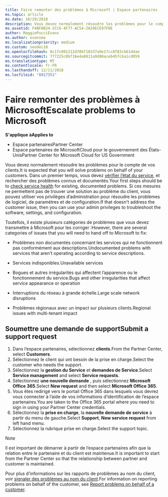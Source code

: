 ```yaml
---
title: Faire remonter des problèmes à Microsoft | Espace partenaires
ms.topic: article
ms.date: 10/29/2018
description: Vous devez normalement résoudre les problèmes pour le compte de vos clients. Toutefois, il existe plusieurs catégories de problèmes que vous devez transmettre à Microsoft pour corriger.
ms.assetid: F4BFAB24-2CC6-4F77-AC54-2A29ECE97F0E
author: MaggiePucciEvans
ms.author: evansma
ms.localizationpriority: medium
ms.custom: seodec18
ms.openlocfilehash: 0c1fc091212d70bf18337a9e17cc8f83cb61d4ae
ms.sourcegitcommit: 777225c8bf16e4a8811a9d88aceb45fcba1cd959
ms.translationtype: MT
ms.contentlocale: fr-FR
ms.lasthandoff: 12/11/2018
ms.locfileid: "8917351"
---
```

# <a name="escalate-problems-to-microsoft"></a><span data-ttu-id="cc7c7-104">Faire remonter des problèmes à Microsoft</span><span class="sxs-lookup"><span data-stu-id="cc7c7-104">Escalate problems to Microsoft</span></span>

**<span data-ttu-id="cc7c7-105">S'applique à</span><span class="sxs-lookup"><span data-stu-id="cc7c7-105">Applies to</span></span>**

-  <span data-ttu-id="cc7c7-106">Espace partenaires</span><span class="sxs-lookup"><span data-stu-id="cc7c7-106">Partner Center</span></span>
-  <span data-ttu-id="cc7c7-107">Espace partenaires de MicrosoftCloud pour le gouvernement des États-Unis</span><span class="sxs-lookup"><span data-stu-id="cc7c7-107">Partner Center for Microsoft Cloud for US Government</span></span>


<span data-ttu-id="cc7c7-108">Vous devez normalement résoudre les problèmes pour le compte de vos clients.</span><span class="sxs-lookup"><span data-stu-id="cc7c7-108">It is expected that you will solve problems on behalf of your customers.</span></span> <span data-ttu-id="cc7c7-109">Dans un premier temps, vous devez [vérifier l’état du service](check-service-health.md), et rechercher des problèmes connus et documentés.</span><span class="sxs-lookup"><span data-stu-id="cc7c7-109">Your first steps should be to [check service health](check-service-health.md) for existing, documented problems.</span></span> <span data-ttu-id="cc7c7-110">Si ces mesures ne permettent pas de trouver une solution au problème du client, vous pouvez utiliser vos privilèges d’administration pour résoudre les problèmes de logiciel, de paramètres et de configuration.</span><span class="sxs-lookup"><span data-stu-id="cc7c7-110">If that doesn't address the customer issue, then you can use your admin privileges to troubleshoot the software, settings, and configuration.</span></span>

<span data-ttu-id="cc7c7-111">Toutefois, il existe plusieurs catégories de problèmes que vous devez transmettre à Microsoft pour les corriger :</span><span class="sxs-lookup"><span data-stu-id="cc7c7-111">However, there are several categories of issues that you will need to hand off to Microsoft to fix:</span></span>

-   <span data-ttu-id="cc7c7-112">Problèmes non documentés concernant les services qui ne fonctionnent pas conformément aux descriptions.</span><span class="sxs-lookup"><span data-stu-id="cc7c7-112">Undocumented problems with services that aren't operating according to service descriptions.</span></span>

-   <span data-ttu-id="cc7c7-113">Services indisponibles.</span><span class="sxs-lookup"><span data-stu-id="cc7c7-113">Unavailable services</span></span>

-   <span data-ttu-id="cc7c7-114">Bogues et autres irrégularités qui affectent l’apparence ou le fonctionnement du service.</span><span class="sxs-lookup"><span data-stu-id="cc7c7-114">Bugs and other irregularities that affect service appearance or operation</span></span>

-   <span data-ttu-id="cc7c7-115">Interruptions du réseau à grande échelle.</span><span class="sxs-lookup"><span data-stu-id="cc7c7-115">Large scale network disruptions</span></span>

-   <span data-ttu-id="cc7c7-116">Problèmes régionaux avec un impact sur plusieurs clients.</span><span class="sxs-lookup"><span data-stu-id="cc7c7-116">Regional issues with multi-tenant impact</span></span>

## <a name="submit-a-support-request"></a><span data-ttu-id="cc7c7-117">Soumettre une demande de support</span><span class="sxs-lookup"><span data-stu-id="cc7c7-117">Submit a support request</span></span>

1. <span data-ttu-id="cc7c7-118">Dans l’espace partenaires, sélectionnez **clients**.</span><span class="sxs-lookup"><span data-stu-id="cc7c7-118">From the Partner Center, select **Customers**.</span></span>
2. <span data-ttu-id="cc7c7-119">Sélectionnez le client qui ont besoin de la prise en charge.</span><span class="sxs-lookup"><span data-stu-id="cc7c7-119">Select the customer who needs the support.</span></span>
3. <span data-ttu-id="cc7c7-120">Sélectionnez la **gestion du Service** et **demandes de Service**.</span><span class="sxs-lookup"><span data-stu-id="cc7c7-120">Select **Service management** and select **Service requests**.</span></span>
4. <span data-ttu-id="cc7c7-121">Sélectionnez **une nouvelle demande** , puis sélectionnez **Microsoft Office 365**.</span><span class="sxs-lookup"><span data-stu-id="cc7c7-121">Select **New request** and then select **Microsoft Office 365**.</span></span>
5. <span data-ttu-id="cc7c7-122">Vous êtes redirigé vers le portail Office 365 dans lesquels vous devrez vous connecter à l’aide de vos informations d’identification de l’espace partenaires.</span><span class="sxs-lookup"><span data-stu-id="cc7c7-122">You are taken to the Office 365 portal where you need to sign in using your Partner Center credentials.</span></span>
6. <span data-ttu-id="cc7c7-123">Sélectionnez la **prise en charge**, la **nouvelle demande de service** à partir du menu de gauche.</span><span class="sxs-lookup"><span data-stu-id="cc7c7-123">Select **Support**, **New service request** from left hand menu.</span></span>
7. <span data-ttu-id="cc7c7-124">Sélectionnez la rubrique prise en charge.</span><span class="sxs-lookup"><span data-stu-id="cc7c7-124">Select the support topic.</span></span>

>[!NOTE]
><span data-ttu-id="cc7c7-125">Il est important de démarrer à partir de l’espace partenaires afin que la relation entre le partenaire et du client est maintenue.</span><span class="sxs-lookup"><span data-stu-id="cc7c7-125">It is important to start from the Partner Center so that the relationship between partner and customer is maintained.</span></span> 


<span data-ttu-id="cc7c7-126">Pour plus d’informations sur les rapports de problèmes au nom du client, voir [signaler des problèmes au nom du client](report-problems-on-behalf-of-a-customer.md).</span><span class="sxs-lookup"><span data-stu-id="cc7c7-126">For information on reporting problems on behalf of the customer, see [Report problems on behalf of a customer](report-problems-on-behalf-of-a-customer.md).</span></span>

 

 



